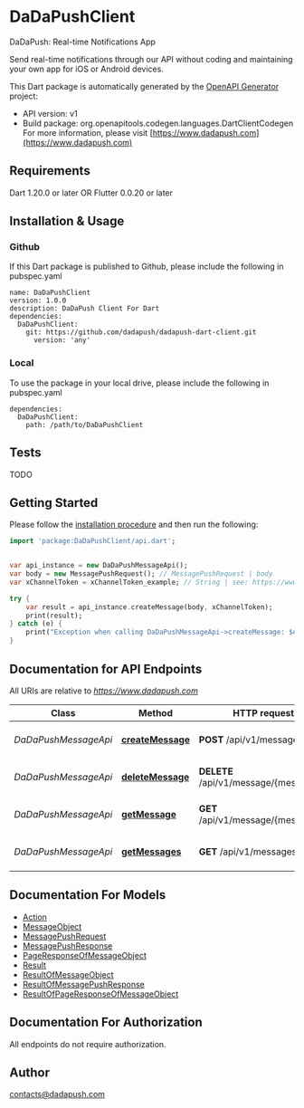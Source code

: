 # DaDaPushClient
DaDaPush: Real-time Notifications App

Send real-time notifications through our API without coding and maintaining your own app for iOS or Android devices.

This Dart package is automatically generated by the [OpenAPI Generator](https://openapi-generator.tech) project:

- API version: v1
- Build package: org.openapitools.codegen.languages.DartClientCodegen
For more information, please visit [https://www.dadapush.com](https://www.dadapush.com)

## Requirements

Dart 1.20.0 or later OR Flutter 0.0.20 or later

## Installation & Usage

### Github
If this Dart package is published to Github, please include the following in pubspec.yaml
```
name: DaDaPushClient
version: 1.0.0
description: DaDaPush Client For Dart
dependencies:
  DaDaPushClient:
    git: https://github.com/dadapush/dadapush-dart-client.git
      version: 'any'
```

### Local
To use the package in your local drive, please include the following in pubspec.yaml
```
dependencies:
  DaDaPushClient:
    path: /path/to/DaDaPushClient
```

## Tests

TODO

## Getting Started

Please follow the [installation procedure](#installation--usage) and then run the following:

```dart
import 'package:DaDaPushClient/api.dart';


var api_instance = new DaDaPushMessageApi();
var body = new MessagePushRequest(); // MessagePushRequest | body
var xChannelToken = xChannelToken_example; // String | see: https://www.dadapush.com/channel/list

try {
    var result = api_instance.createMessage(body, xChannelToken);
    print(result);
} catch (e) {
    print("Exception when calling DaDaPushMessageApi->createMessage: $e\n");
}

```

## Documentation for API Endpoints

All URIs are relative to *https://www.dadapush.com*

Class | Method | HTTP request | Description
------------ | ------------- | ------------- | -------------
*DaDaPushMessageApi* | [**createMessage**](docs//DaDaPushMessageApi.md#createmessage) | **POST** /api/v1/message | push Message to a Channel
*DaDaPushMessageApi* | [**deleteMessage**](docs//DaDaPushMessageApi.md#deletemessage) | **DELETE** /api/v1/message/{messageId} | delete a Channel Message
*DaDaPushMessageApi* | [**getMessage**](docs//DaDaPushMessageApi.md#getmessage) | **GET** /api/v1/message/{messageId} | get a Channel Message
*DaDaPushMessageApi* | [**getMessages**](docs//DaDaPushMessageApi.md#getmessages) | **GET** /api/v1/messages | get Message List


## Documentation For Models

 - [Action](docs//Action.md)
 - [MessageObject](docs//MessageObject.md)
 - [MessagePushRequest](docs//MessagePushRequest.md)
 - [MessagePushResponse](docs//MessagePushResponse.md)
 - [PageResponseOfMessageObject](docs//PageResponseOfMessageObject.md)
 - [Result](docs//Result.md)
 - [ResultOfMessageObject](docs//ResultOfMessageObject.md)
 - [ResultOfMessagePushResponse](docs//ResultOfMessagePushResponse.md)
 - [ResultOfPageResponseOfMessageObject](docs//ResultOfPageResponseOfMessageObject.md)


## Documentation For Authorization

 All endpoints do not require authorization.


## Author

contacts@dadapush.com


